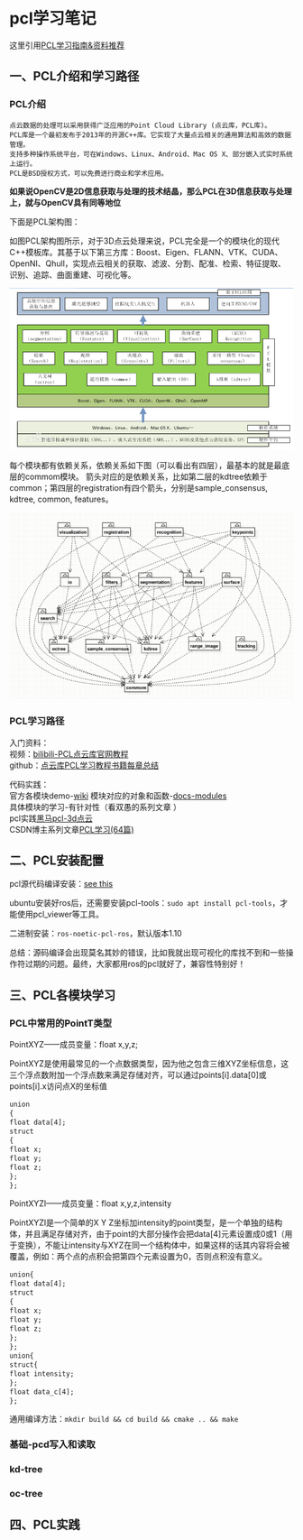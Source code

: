 # pcl学习笔记

这里引用[PCL学习指南&资料推荐](./PCL学习指南&资料推荐.md)

## 一、PCL介绍和学习路径
### PCL介绍

	点云数据的处理可以采用获得广泛应用的Point Cloud Library (点云库，PCL库)。
	PCL库是一个最初发布于2013年的开源C++库。它实现了大量点云相关的通用算法和高效的数据管理。
	支持多种操作系统平台，可在Windows、Linux、Android、Mac OS X、部分嵌入式实时系统上运行。
	PCL是BSD授权方式，可以免费进行商业和学术应用。
**如果说OpenCV是2D信息获取与处理的技术结晶，那么PCL在3D信息获取与处理上，就与OpenCV具有同等地位**
	
下面是PCL架构图：

如图PCL架构图所示，对于3D点云处理来说，PCL完全是一个的模块化的现代C++模板库。其基于以下第三方库：Boost、Eigen、FLANN、VTK、CUDA、OpenNI、Qhull，实现点云相关的获取、滤波、分割、配准、检索、特征提取、识别、追踪、曲面重建、可视化等。

![pcl_structure](../picture/pcl.png)

每个模块都有依赖关系，依赖关系如下图（可以看出有四层），最基本的就是最底层的commom模块。	
箭头对应的是依赖关系，比如第二层的kdtree依赖于common；第四层的registration有四个箭头，分别是sample_consensus, kdtree, common, features。

![pcl_modules](../picture/pcl_modules.png)

### PCL学习路径
入门资料：		
视频：[bilibili-PCL点云库官网教程](https://space.bilibili.com/504859351/channel/series)		
github：[点云库PCL学习教程书籍每章总结](https://github.com/MNewBie/PCL-Notes)

代码实践：	
官方各模块demo-[wiki](https://pcl.readthedocs.io/projects/tutorials/en/latest/#)	
模块对应的对象和函数-[docs-modules](https://pointclouds.org/documentation/modules.html)		
具体模块的学习-有针对性（看双愚的系列文章	）		
pcl实践[黑马pcl-3d点云](https://robot.czxy.com/docs/pcl/)		
CSDN博主系列文章[PCL学习(64篇)](https://www.cnblogs.com/li-yao7758258/category/954066.html)

## 二、PCL安装配置
pcl源代码编译安装：[see this](https://robot.czxy.com/docs/pcl/env/pcl/)

ubuntu安装好ros后，还需要安装pcl-tools：`sudo apt install pcl-tools`，才能使用pcl_viewer等工具。

二进制安装：`ros-noetic-pcl-ros`，默认版本1.10

总结：源码编译会出现莫名其妙的错误，比如我就出现可视化的库找不到和一些操作符过期的问题。最终，大家都用ros的pcl就好了，兼容性特别好！

## 三、PCL各模块学习
### PCL中常用的PointT类型
PointXYZ——成员变量：float x,y,z;

PointXYZ是使用最常见的一个点数据类型，因为他之包含三维XYZ坐标信息，这三个浮点数附加一个浮点数来满足存储对齐，可以通过points[i].data[0]或points[i].x访问点X的坐标值
```
union
{
float data[4];
struct
{
float x;
float y;
float z;
};
};
```
PointXYZI——成员变量：float x,y,z,intensity

PointXYZI是一个简单的X Y Z坐标加intensity的point类型，是一个单独的结构体，并且满足存储对齐，由于point的大部分操作会把data[4]元素设置成0或1（用于变换），不能让intensity与XYZ在同一个结构体中，如果这样的话其内容将会被覆盖，例如：两个点的点积会把第四个元素设置为0，否则点积没有意义。
```
union{
float data[4];
struct
{
float x;
float y;
float z;
};
};
union{
struct{
float intensity;
};
float data_c[4];
};
```

通用编译方法：`mkdir build && cd build && cmake .. && make`

### 基础-pcd写入和读取

### kd-tree

### oc-tree 

## 四、PCL实践
